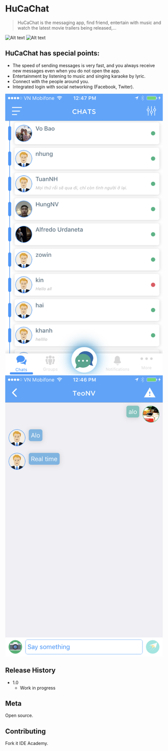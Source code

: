 # HuCaChat

> HuCaChat is the messaging app, find friend, entertain with music and watch the latest movie trailers being released,...

![Alt text](https://img.shields.io/badge/SwiftVersion-3.0-red.svg?link=http://left&link=http://right)
![Alt text](https://img.shields.io/badge/IOSVersion-8.0+-green.svg)

## HuCaChat has special points:
* The speed of sending messages is very fast, and you always receive new messages even when you do not open the app.
* Entertainment by listening to music and singing karaoke by lyric.
* Connect with the people around you.
* Integrated login with social networking (Facebook, Twiter).

![](image_1.png)![](image_2.png)

## Release History
* 1.0
    * Work in progress

## Meta

Open source.

## Contributing

Fork it IDE Academy.
